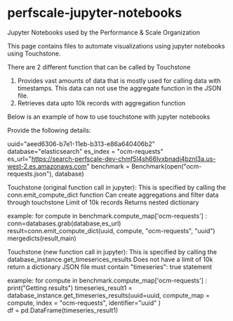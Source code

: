 # perfscale-jupyter-notebooks
Jupyter Notebooks used by the Performance & Scale Organization

This page contains files to automate visualizations using jupyter notebooks using Touchstone.

There are 2 different function that can be called by Touchstone
1) Provides vast amounts of data that is mostly used for calling data with timestamps. This data can not use the aggregate function in the JSON file.
2) Retrieves data upto 10k records with aggregation function


Below is an example of how to use touchstone with jupyter notebooks 

Provide the following details:

uuid="aeed6306-b7e1-11eb-b313-e86a640406b2"
database="elasticsearch"
es_index = "ocm-requests"
es_url="https://search-perfscale-dev-chmf5l4sh66lvxbnadi4bznl3a.us-west-2.es.amazonaws.com"
benchmark = Benchmark(open("ocm-requests.json"), database)

Touchstone (original function call in jupyter):
  This is specified by calling the conn.emit_compute_dict function
  Can create aggregations and filter data through touchstone 
  Limit of 10k records
  Returns nested dictionary
  
  example:
  for compute in benchmark.compute_map['ocm-requests'] :
      conn=databases.grab(database,es_url)
      result=conn.emit_compute_dict(uuid,
                                    compute,
                                    "ocm-requests",
                                    "uuid")
      mergedicts(result,main)
      
      
Touchstone (new function call in jupyter):
  This is specified by calling the database_instance.get_timeserices_results
  Does not have a limit of 10k
  return a dictionary
  JSON file must contain "timeseries": true statement 
  
  example:
  for compute in benchmark.compute_map['ocm-requests'] :
    print("Getting results")
    timeseries_result1 = database_instance.get_timeseries_results(uuid=uuid, 
                                                                 compute_map = compute,
                                                                 index = "ocm-requests",
                                                                 identifier="uuid"
                                                                )   
    df = pd.DataFrame(timeseries_result1)



    
    
